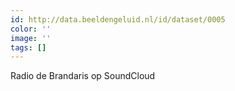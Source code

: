 ```yaml
---
id: http://data.beeldengeluid.nl/id/dataset/0005
color: ''
image: ''
tags: []
---
```


Radio de Brandaris op SoundCloud
